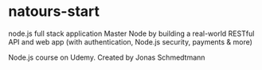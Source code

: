 # natours-start
node.js full stack application
Master Node by building a real-world RESTful API and web app (with authentication, Node.js security, payments & more)

Node.js course on Udemy. 
Created by Jonas Schmedtmann
